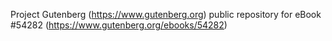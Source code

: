 Project Gutenberg (https://www.gutenberg.org) public repository for
eBook #54282 (https://www.gutenberg.org/ebooks/54282)
